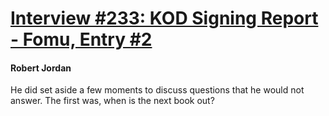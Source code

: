 # [Interview #233: KOD Signing Report - Fomu, Entry #2](https://www.theoryland.com/intvmain.php?i=233#2)

#### Robert Jordan

He did set aside a few moments to discuss questions that he would not answer. The first was, when is the next book out?


